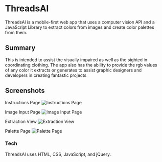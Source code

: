 # ThreadsAI

ThreadsAI is a mobile-first web app that uses a computer vision API and a JavaScript Library to extract colors from images and create color palettes from them.

## Summary
This is intended to assist the visually impaired as well as the sighted in coordinating clothing.  The app also has the ability to provide the rgb values of any color it extracts or generates to assist graphic designers and developers in creating fantastic projects.

## Screenshots
Instructions Page
![Instructions Page](https://drive.google.com/uc?id=1nFvvHnbzKnKxC6VQGIg8m-bK5HdWRhgw)

Image Input Page
![Image Input Page](https://drive.google.com/uc?id=1E0do_rgdqNZTP3ckALnrwb3QtdQ0zq-g)

Extraction View
![Extraction View](https://drive.google.com/uc?id=1AYD-SelzQbu-BZjeUBM28FOI52-Fh_t0)

Palette Page
![Palette Page](https://drive.google.com/uc?id=1oVF15eUdTJBnb41xE42AcSE-61fIA8_i)

### Tech
ThreadsAI uses HTML, CSS, JavaScript, and jQuery.

